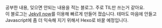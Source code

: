 공부한 내용, 잊으면 안되는 내용을 적는 블로그. 주로 TIL만 쓰는거 같아요.  
이 블로그는 [Jekyll now](https://github.com/barryclark/jekyll-now)를 이용해 빠르게 만들어 졌습니다. 테마도 마음에 안들고 Javascript에 좀 더 익숙해 지기 위해서 Hexo로 바꿀 예정입니다.